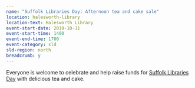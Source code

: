 ```yaml
---
name: "Suffolk Libraries Day: Afternoon tea and cake sale"
location: halesworth-library
location-text: Halesworth Library
event-start-date: 2019-10-11
event-start-time: 1400
event-end-time: 1700
event-category: sld
sld-region: north
breadcrumb: y
---
```


Everyone is welcome to celebrate and help raise funds for [Suffolk Libraries Day](/suffolk-libraries-day/) with delicious tea and cake.

